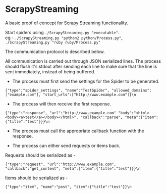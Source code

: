 # ScrapyStreaming
A basic proof of concept for Scrapy Streaming functionality.  
  
  
  
Start spiders using `./ScrapyStreaming.py "executable"`.   
eg - `./ScrapyStreaming.py "python2 python/Process.py"`, `./ScrapyStreaming.py "ruby ruby/Process.py"`

The communication protocol is described below.

All communication is carried out through JSON serialized lines.
The process should flush it's stdout after sending each line to make sure
that the line is sent immediately, instead of being buffered.

* The process must first send the settings for the Spider to be generated.  

`{"type":"spider_settings", "name":"TestSpider",
"allowed_domains":["example.com"], "start_urls":["http://www.example.com"]}\n`

* The process will then receive the first response.  
 
`{"type":"response", "url":"http://www.example.com" "body":"<html><body><a>test</a></body></html>",
"callback":"parse", "meta":{"item":{"title":"test"}}}\n`

* The process must call the appropriate callback function with the response.

* The process can either send requests or items back.

Requests should be serialized as -  
  
`{"type":"request", "url":"http://www.example.com", "callback":"get_content",
"meta":{"item":{"title":"test"}}}\n`

Items should be serialized as -  
  
`{"type":"item", "name":"post", "item":{"title":"test"}}\n`
